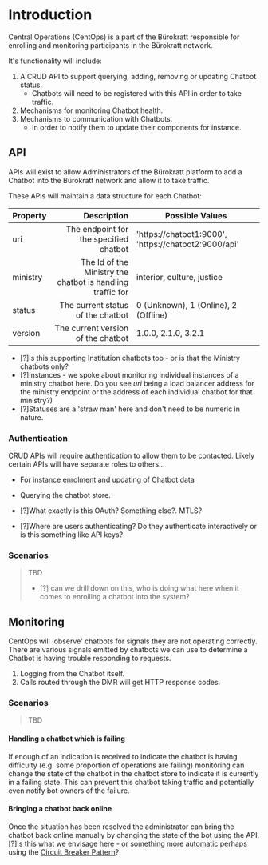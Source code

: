 # Introduction

Central Operations (CentOps) is a part of the Bürokratt responsible for enrolling and monitoring participants in the Bürokratt network.

It's functionality will include:

1. A CRUD API to support querying, adding, removing or updating Chatbot status.
   * Chatbots will need to be registered with this API in order to take traffic.
2. Mechanisms for monitoring Chatbot health.
3. Mechanisms to communication with Chatbots.
   * In order to notify them to update their components for instance.

## API

APIs will exist to allow Administrators of the Bürokratt platform to add a Chatbot into the Bürokratt network and allow it to take traffic.

These APIs will maintain a data structure for each Chatbot:

| Property         |                  Description                                |                   Possible Values                    |
|------------------|------------------------------------------------------------:|------------------------------------------------------|
| uri              | The endpoint for the specified chatbot                      | 'https://chatbot1:9000', 'https://chatbot2:9000/api' |
| ministry         | The Id of the Ministry the chatbot is handling traffic for  | interior, culture, justice                           |
| status           | The current status of the chatbot                           | 0 (Unknown), 1 (Online), 2 (Offline)                 |
| version          | The current version of the chatbot                          | 1.0.0, 2.1.0, 3.2.1                                  |

* [?]Is this supporting Institution chatbots too - or is that the Ministry chatbots only?
* [?]Instances - we spoke about monitoring individual instances of a ministry chatbot here.  Do you see *uri* being a load balancer address for the ministry endpoint or the address of each individual chatbot for that ministry?)
* [?]Statuses are a 'straw man' here and don't need to be numeric in nature.

### Authentication

CRUD APIs will require authentication to allow them to be contacted.  Likely certain APIs will have separate roles to others...

* For instance enrolment and updating of Chatbot data
* Querying the chatbot store.

* [?]What exactly is this OAuth? Something else?. MTLS? 
* [?]Where are users authenticating?  Do they authenticate interactively or is this something like API keys?

### Scenarios

> TBD
> - [?] can we drill down on this, who is doing what here when it comes to enrolling a chatbot into the system?


## Monitoring

CentOps will 'observe' chatbots for signals they are not operating correctly.  There are various signals emitted by chatbots we can use to determine a Chatbot is having trouble responding to requests.

1. Logging from the Chatbot itself.
2. Calls routed through the DMR will get HTTP response codes.

### Scenarios

> TBD

#### Handling a chatbot which is failing

If enough of an indication is received to indicate the chatbot is having difficulty (e.g. some proportion of operations are failing) monitoring can change the state of the chatbot in the chatbot store to indicate it is currently in a failing state.  This can prevent this chatbot taking traffic and potentially even notify bot owners of the failure.

#### Bringing a chatbot back online

Once the situation has been resolved the administrator can bring the chatbot back online manually by changing the state of the bot using the API.
[?]Is this what we envisage here - or something more automatic perhaps using the [Circuit Breaker Pattern](https://docs.microsoft.com/en-us/azure/architecture/patterns/circuit-breaker#:~:text=The%20Circuit%20Breaker%20pattern%20prevents%20an%20application%20from,to%20invoke%20an%20operation%20through%20a%20circuit%20breaker)?
